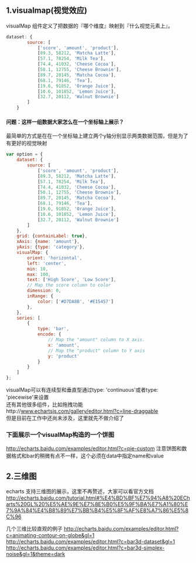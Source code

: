 ## 1.visualmap(视觉效应)
visualMap 组件定义了把数据的『哪个维度』映射到『什么视觉元素上』。
```js
dataset: {
        source: [
            ['score', 'amount', 'product'],
            [89.3, 58212, 'Matcha Latte'],
            [57.1, 78254, 'Milk Tea'],
            [74.4, 41032, 'Cheese Cocoa'],
            [50.1, 12755, 'Cheese Brownie'],
            [89.7, 20145, 'Matcha Cocoa'],
            [68.1, 79146, 'Tea'],
            [19.6, 91852, 'Orange Juice'],
            [10.6, 101852, 'Lemon Juice'],
            [32.7, 20112, 'Walnut Brownie']
        ]
    }
```
#### 问题：这样一组数据大家怎么在一个坐标轴上展示？<br>


最简单的方式是在在一个坐标轴上建立两个y轴分别显示两类数据范围，但是为了有更好的视觉映射
```js
var option = {
    dataset: {
        source: [
            ['score', 'amount', 'product'],
            [89.3, 58212, 'Matcha Latte'],
            [57.1, 78254, 'Milk Tea'],
            [74.4, 41032, 'Cheese Cocoa'],
            [50.1, 12755, 'Cheese Brownie'],
            [89.7, 20145, 'Matcha Cocoa'],
            [68.1, 79146, 'Tea'],
            [19.6, 91852, 'Orange Juice'],
            [10.6, 101852, 'Lemon Juice'],
            [32.7, 20112, 'Walnut Brownie']
        ]
    },
    grid: {containLabel: true},
    xAxis: {name: 'amount'},
    yAxis: {type: 'category'},
    visualMap: {
        orient: 'horizontal',
        left: 'center',
        min: 10,
        max: 100,
        text: ['High Score', 'Low Score'],
        // Map the score column to color
        dimension: 0,
        inRange: {
            color: ['#D7DA8B', '#E15457']
        },
    },
    series: [
        {
            type: 'bar',
            encode: {
                // Map the "amount" column to X axis.
                x: 'amount',
                // Map the "product" column to Y axis
                y: 'product'
            }
        }
    ]
};
```
visualMap可以有连续型和垂直型通过type: 'continuous'或者type: 'piecewise'来设置<br>
还有其他很多组件，比如拖拽功能http://www.echartsjs.com/gallery/editor.html?c=line-draggable<br>
但是目前在工作中还尚未涉及，这里就先不做介绍了

### 下面展示一个visualMap构造的一个饼图
http://echarts.baidu.com/examples/editor.html?c=pie-custom
注意饼图和数据格式和bar的稍微有点不一样，这个必须在data中指定name和value

## 2.三维图
echarts 支持三维图的展示，这里不再赘述，大家可以看官方文档<br>http://echarts.baidu.com/tutorial.html#%E4%BD%BF%E7%94%A8%20ECharts%20GL%20%E5%AE%9E%E7%8E%B0%E5%9F%BA%E7%A1%80%E7%9A%84%E4%B8%89%E7%BB%B4%E5%8F%AF%E8%A7%86%E5%8C%96

几个三维比较直观的例子
http://echarts.baidu.com/examples/editor.html?c=animating-contour-on-globe&gl=1
http://echarts.baidu.com/examples/editor.html?c=bar3d-dataset&gl=1
http://echarts.baidu.com/examples/editor.html?c=bar3d-simplex-noise&gl=1&theme=dark
